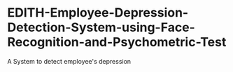 # EDITH-Employee-Depression-Detection-System-using-Face-Recognition-and-Psychometric-Test
A System to detect employee's depression
